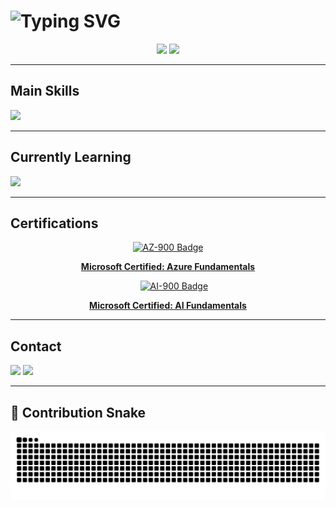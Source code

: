 <h1 align="left">
  <img src="https://readme-typing-svg.demolab.com?font=Fira+Code&weight=500&size=22&duration=3000&pause=1000&color=FF4ECB&center=false&vCenter=true&width=1000&lines=Hi%2C+I'm+Danielle+Silva;Full+Stack+Developer;Passionate+about+tech+with+purpose" alt="Typing SVG" />
</h1>

<div align="center">
  <img height="180em" src="https://github-readme-stats.vercel.app/api?username=DanielleCavalcante&show_icons=true&theme=transparent&hide_title=true&hide_border=true&count_private=true&custom_title=GitHub+Stats" />
  <img height="180em" src="https://github-readme-stats.vercel.app/api/top-langs/?username=DanielleCavalcante&layout=compact&theme=transparent&hide_border=true" />
</div>

---

## Main Skills

<p align="left">
  <img src="https://skillicons.dev/icons?i=dotnet,csharp,react,html,css,js,ts,java,aspnet,git" />
</p>

---

## Currently Learning

<p align="left">
  <img src="https://skillicons.dev/icons?i=dotnet,csharp,react,angular,azure" />
</p>

---

## Certifications

<div align="center">
  <a href="https://learn.microsoft.com/api/credentials/share/en-us/DanielleCavalcantedaSilva-9006/6B3DE34B4887E9A5?sharingId=B6B840FB915A351B" target="_blank">
    <img src="https://learn.microsoft.com/media/learn/certification/badges/microsoft-certified-fundamentals-badge.svg" width="120" alt="AZ-900 Badge" />
    <p><strong>Microsoft Certified: Azure Fundamentals</strong></p>
  </a>
  &nbsp;&nbsp;&nbsp;&nbsp;
  <a href="https://learn.microsoft.com/api/credentials/share/en-us/DanielleCavalcantedaSilva-9006/E8E112256789401B?sharingId=B6B840FB915A351B" target="_blank">
    <img src="https://learn.microsoft.com/media/learn/certification/badges/microsoft-certified-fundamentals-badge.svg" width="120" alt="AI-900 Badge" />
    <p><strong>Microsoft Certified: AI Fundamentals</strong></p>
  </a>
</div>

---

## Contact

<p align="left">
  <a href="mailto:danielle.silva19@fatec.sp.gov.br"><img src="https://img.shields.io/badge/Email-FF4ECB?style=flat-square&logo=gmail&logoColor=white" /></a>
  <a href="https://www.linkedin.com/in/daniellecavalcante-ads/" target="_blank"><img src="https://img.shields.io/badge/LinkedIn-4C6EF5?style=flat-square&logo=linkedin&logoColor=white" /></a>
</p>

---

## 🐍 Contribution Snake

<p align="center">
  <img src="https://raw.githubusercontent.com/DanielleCavalcante/DanielleCavalcante/output/github-contribution-grid-snake.svg" />
</p>
